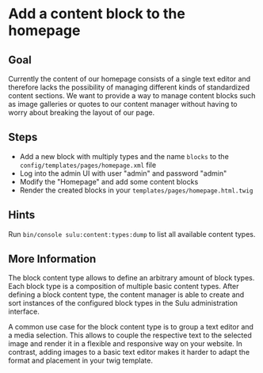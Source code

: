 Add a content block to the homepage
===================================

Goal
----

Currently the content of our homepage consists of a single text editor and therefore lacks the possibility of managing 
different kinds of standardized content sections. We want to provide a way to manage content blocks such as image 
galleries or quotes to our content manager without having to worry about breaking the layout of our page.

Steps
-----

* Add a new block with multiply types and the name `blocks` to the `config/templates/pages/homepage.xml` file
* Log into the admin UI with user "admin" and password "admin"
* Modify the "Homepage" and add some content blocks
* Render the created blocks in your `templates/pages/homepage.html.twig`

Hints
-----

Run `bin/console sulu:content:types:dump` to list all available content types.

More Information
----------------

The block content type allows to define an arbitrary amount of block types. Each block type is a composition of 
multiple basic content types. After defining a block content type, the content manager is able to create and sort 
instances of the configured block types in the Sulu administration interface.

A common use case for the block content type is to group a text editor and a media selection. This allows to couple 
the respective text to the selected image and render it in a flexible and responsive way on your website. In contrast, 
adding images to a basic text editor makes it harder to adapt the format and placement in your twig template.
